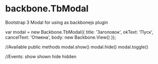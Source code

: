 backbone.TbModal
================

Bootstrap 3 Modal for using as backbonejs plugin

var modal = new Backbone.TbModal({
	title: 'Заголовок',
	okText: 'Пуск',
	cancelText: 'Отмена',
	body: new Backbone.View()
});


//Available public methods
modal.show()
modal.hide()
modal.toggle()

//Events:
show
shown
hide
hidden
